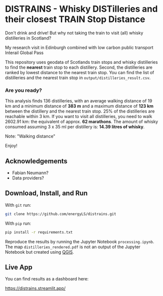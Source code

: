 # **DISTRAINS** - Whisky **DIST**illeries and their closest **TRAIN** Stop Distance

Don't drink and drive! But why not taking the train to visit (all) whisky distilleries in Scotland?

My research visit in Edinburgh combined with low 
carbon public transport
Interail Global Pass

This repository uses geodata of Scotlands train stops and
whisky distilleries to find the
**nearest** train stop to each distillery.
Second, the distilleries are ranked by lowest distance to the nearest train stop.
You can find the list of distilleries and the nearest train stop in `output/distilleries_result.csv`.

### Are you ready?

This analysis finds 136 distilleries, with an average walking distance of 19 km and
a minimum distance of **383 m** and a maximum distance of **123 km** 
between the distillery and the nearest train stop.
25% of the distilleries are reachable within 3 km.
If you want to visit all distilleries, you need to walk 2602.91 km: the equivalent of approx. **62 marathons**.
The amount of whisky consumed assuming 3 x 35 ml per distillery is: **14.39 litres of whisky**.

Note: "Walking distance"

Enjoy!

## Acknowledgements
- Fabian Neumann?
- Data providers?

## Download, Install, and Run

With `git` run:

```sh
git clone https://github.com/energyLS/distrains.git
```


With `pip` run:

```sh
pip install -r requirements.txt
```


Reproduce the results by running the Jupyter Notebook
`processing.ipynb`.
The map `distilleries_rendered.pdf` is not an output of the Jupyter Notebook but created using [QGIS](https://www.qgis.org/en/site/).
## Live App

You can find results as a dashboard here:

https://distrains.streamlit.app/